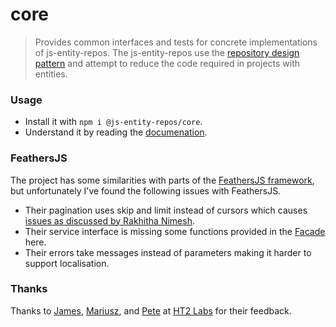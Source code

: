 # core
> Provides common interfaces and tests for concrete implementations of js-entity-repos. The js-entity-repos use the [repository design pattern](https://msdn.microsoft.com/en-us/library/ff649690.aspx) and attempt to reduce the code required in projects with entities.

### Usage
- Install it with `npm i @js-entity-repos/core`.
- Understand it by reading the [documenation](./docs/facade.md).

### FeathersJS
The project has some similarities with parts of the [FeathersJS framework](feathersjs.com), but unfortunately I've found the following issues with FeathersJS.

- Their pagination uses skip and limit instead of cursors which causes [issues as discussed by Rakhitha Nimesh](https://www.sitepoint.com/paginating-real-time-data-cursor-based-pagination/).
- Their service interface is missing some functions provided in the [Facade](./docs/facade.md) here.
- Their errors take messages instead of parameters making it harder to support localisation.

### Thanks
Thanks to [James](https://github.com/ht2), [Mariusz](https://github.com/mariocoski), and [Pete](https://github.com/ee0pdt) at [HT2 Labs](https://www.ht2labs.com) for their feedback.
